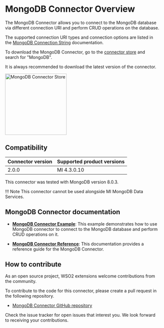# MongoDB Connector Overview

The MongoDB Connector allows you to connect to the MongoDB database via different connection URI and perform CRUD operations on the database.

The supported connection URI types and connection options are listed in the [MongoDB Connection String](https://docs.mongodb.com/manual/reference/connection-string/) documentation.

To download the MongoDB Connector, go to the [connector store](https://store.wso2.com/?page=1&product=MI+Connector) and search for "MongoDB".

It is always recommended to download the latest version of the connector.

<img src="{{base_path}}/assets/img/integrate/connectors/mongodb-connector-store.png" title="MongoDB Connector Store" width="200" alt="MongoDB Connector Store"/>

## Compatibility

| Connector version | Supported product versions |
|-------------------|----------------------------|
| 2.0.0             | MI 4.3.0.10                |

This connector was tested with MongoDB version 8.0.3.

!!! Note
    This connector cannot be used alongside MI MongoDB Data Services.

## MongoDB Connector documentation

- **[MongoDB Connector Example]({{base_path}}/reference/connectors/mongodb-connector/mongodb-connector-example/)**: This example demonstrates how to use MongoDB connector to connect to the MongoDB database and perform CRUD operations on it.

- **[MongoDB Connector Reference]({{base_path}}/reference/connectors/mongodb-connector/mongodb-connector-config/)**: This documentation provides a reference guide for the MongoDB Connector.

## How to contribute

As an open source project, WSO2 extensions welcome contributions from the community.

To contribute to the code for this connector, please create a pull request in the following repository.

- [MongoDB Connector GitHub repository](https://github.com/wso2-extensions/esb-connector-mongodb)

Check the issue tracker for open issues that interest you. We look forward to receiving your contributions.
